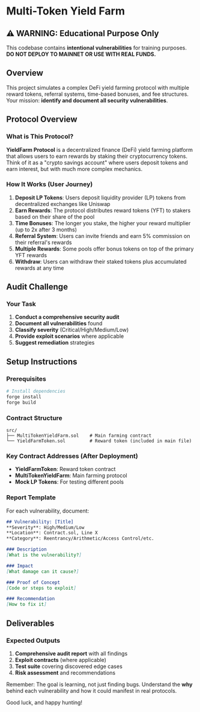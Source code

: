 # Multi-Token Yield Farm

## ⚠️ WARNING: Educational Purpose Only
This codebase contains **intentional vulnerabilities** for training purposes. **DO NOT DEPLOY TO MAINNET OR USE WITH REAL FUNDS.**

## Overview

This project simulates a complex DeFi yield farming protocol with multiple reward tokens, referral systems, time-based bonuses, and fee structures. Your mission: **identify and document all security vulnerabilities**.


## Protocol Overview

### What is This Protocol?

**YieldFarm Protocol** is a decentralized finance (DeFi) yield farming platform that allows users to earn rewards by staking their cryptocurrency tokens. Think of it as a "crypto savings account" where users deposit tokens and earn interest, but with much more complex mechanics.

### How It Works (User Journey)

1. **Deposit LP Tokens**: Users deposit liquidity provider (LP) tokens from decentralized exchanges like Uniswap
2. **Earn Rewards**: The protocol distributes reward tokens (YFT) to stakers based on their share of the pool
3. **Time Bonuses**: The longer you stake, the higher your reward multiplier (up to 2x after 3 months)
4. **Referral System**: Users can invite friends and earn 5% commission on their referral's rewards
5. **Multiple Rewards**: Some pools offer bonus tokens on top of the primary YFT rewards
6. **Withdraw**: Users can withdraw their staked tokens plus accumulated rewards at any time

## Audit Challenge

### Your Task
1. **Conduct a comprehensive security audit**
2. **Document all vulnerabilities** found
3. **Classify severity** (Critical/High/Medium/Low)
4. **Provide exploit scenarios** where applicable
5. **Suggest remediation** strategies


## Setup Instructions

### Prerequisites
```bash
# Install dependencies
forge install
forge build
```

### Contract Structure
```
src/
├── MultiTokenYieldFarm.sol    # Main farming contract
└── YieldFarmToken.sol         # Reward token (included in main file)
```

### Key Contract Addresses (After Deployment)
- **YieldFarmToken**: Reward token contract
- **MultiTokenYieldFarm**: Main farming protocol
- **Mock LP Tokens**: For testing different pools


### Report Template
For each vulnerability, document:
```markdown
## Vulnerability: [Title]
**Severity**: High/Medium/Low
**Location**: Contract.sol, Line X
**Category**: Reentrancy/Arithmetic/Access Control/etc.

### Description
[What is the vulnerability?]

### Impact
[What damage can it cause?]

### Proof of Concept
[Code or steps to exploit]

### Recommendation
[How to fix it]
```

## Deliverables

### Expected Outputs
1. **Comprehensive audit report** with all findings
2. **Exploit contracts** (where applicable)
3. **Test suite** covering discovered edge cases
4. **Risk assessment** and recommendations


Remember: The goal is learning, not just finding bugs. Understand the **why** behind each vulnerability and how it could manifest in real protocols.

Good luck, and happy hunting! 